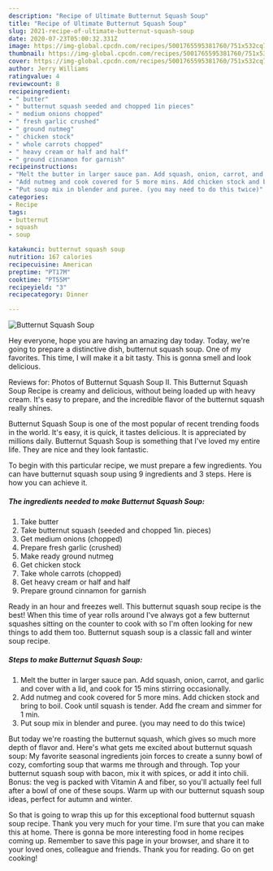 ```yaml
---
description: "Recipe of Ultimate Butternut Squash Soup"
title: "Recipe of Ultimate Butternut Squash Soup"
slug: 2021-recipe-of-ultimate-butternut-squash-soup
date: 2020-07-23T05:00:32.331Z
image: https://img-global.cpcdn.com/recipes/5001765595381760/751x532cq70/butternut-squash-soup-recipe-main-photo.jpg
thumbnail: https://img-global.cpcdn.com/recipes/5001765595381760/751x532cq70/butternut-squash-soup-recipe-main-photo.jpg
cover: https://img-global.cpcdn.com/recipes/5001765595381760/751x532cq70/butternut-squash-soup-recipe-main-photo.jpg
author: Jerry Williams
ratingvalue: 4
reviewcount: 8
recipeingredient:
- " butter"
- " butternut squash seeded and chopped 1in pieces"
- " medium onions chopped"
- " fresh garlic crushed"
- " ground nutmeg"
- " chicken stock"
- " whole carrots chopped"
- " heavy cream or half and half"
- " ground cinnamon for garnish"
recipeinstructions:
- "Melt the butter in larger sauce pan. Add squash, onion, carrot, and garlic and cover with a lid, and cook for 15 mins stirring occasionally."
- "Add nutmeg and cook covered for 5 more mins. Add chicken stock and bring to boil. Cook until squash is tender. Add fhe cream and simmer for 1 min."
- "Put soup mix in blender and puree. (you may need to do this twice)"
categories:
- Recipe
tags:
- butternut
- squash
- soup

katakunci: butternut squash soup 
nutrition: 167 calories
recipecuisine: American
preptime: "PT17M"
cooktime: "PT55M"
recipeyield: "3"
recipecategory: Dinner

---
```



![Butternut Squash Soup](https://img-global.cpcdn.com/recipes/5001765595381760/751x532cq70/butternut-squash-soup-recipe-main-photo.jpg)

Hey everyone, hope you are having an amazing day today. Today, we're going to prepare a distinctive dish, butternut squash soup. One of my favorites. This time, I will make it a bit tasty. This is gonna smell and look delicious.

Reviews for: Photos of Butternut Squash Soup II. This Butternut Squash Soup Recipe is creamy and delicious, without being loaded up with heavy cream. It&#39;s easy to prepare, and the incredible flavor of the butternut squash really shines.

Butternut Squash Soup is one of the most popular of recent trending foods in the world. It's easy, it is quick, it tastes delicious. It is appreciated by millions daily. Butternut Squash Soup is something that I've loved my entire life. They are nice and they look fantastic.


To begin with this particular recipe, we must prepare a few ingredients. You can have butternut squash soup using 9 ingredients and 3 steps. Here is how you can achieve it.

<!--inarticleads1-->

##### The ingredients needed to make Butternut Squash Soup:

1. Take  butter
1. Take  butternut squash (seeded and chopped 1in. pieces)
1. Get  medium onions (chopped)
1. Prepare  fresh garlic (crushed)
1. Make ready  ground nutmeg
1. Get  chicken stock
1. Take  whole carrots (chopped)
1. Get  heavy cream or half and half
1. Prepare  ground cinnamon for garnish


Ready in an hour and freezes well. This butternut squash soup recipe is the best! When this time of year rolls around I&#39;ve always got a few butternut squashes sitting on the counter to cook with so I&#39;m often looking for new things to add them too. Butternut squash soup is a classic fall and winter soup recipe. 

<!--inarticleads2-->

##### Steps to make Butternut Squash Soup:

1. Melt the butter in larger sauce pan. Add squash, onion, carrot, and garlic and cover with a lid, and cook for 15 mins stirring occasionally.
1. Add nutmeg and cook covered for 5 more mins. Add chicken stock and bring to boil. Cook until squash is tender. Add fhe cream and simmer for 1 min.
1. Put soup mix in blender and puree. (you may need to do this twice)


But today we&#39;re roasting the butternut squash, which gives so much more depth of flavor and. Here&#39;s what gets me excited about butternut squash soup: My favorite seasonal ingredients join forces to create a sunny bowl of cozy, comforting soup that warms me through and through. Top your butternut squash soup with bacon, mix it with spices, or add it into chili. Bonus: the veg is packed with Vitamin A and fiber, so you&#39;ll actually feel full after a bowl of one of these soups. Warm up with our butternut squash soup ideas, perfect for autumn and winter. 

So that is going to wrap this up for this exceptional food butternut squash soup recipe. Thank you very much for your time. I'm sure that you can make this at home. There is gonna be more interesting food in home recipes coming up. Remember to save this page in your browser, and share it to your loved ones, colleague and friends. Thank you for reading. Go on get cooking!
